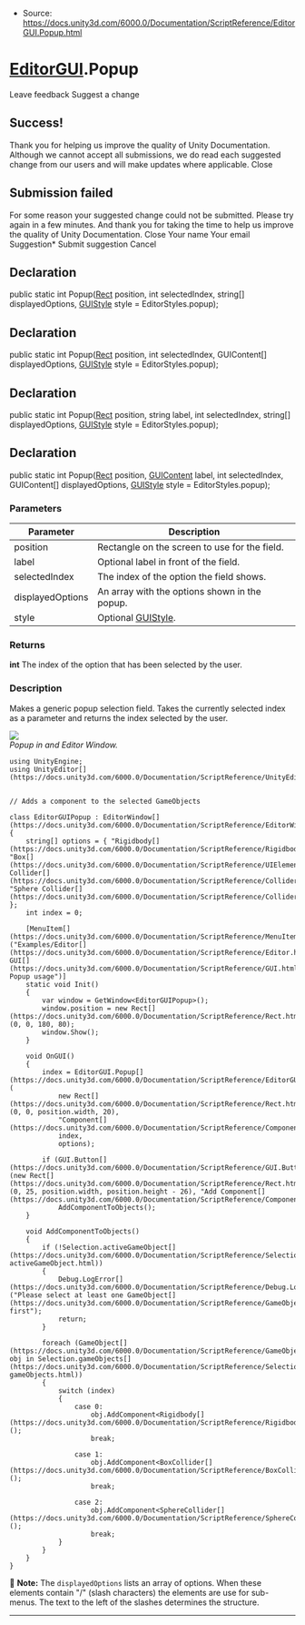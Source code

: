 * Source: https://docs.unity3d.com/6000.0/Documentation/ScriptReference/EditorGUI.Popup.html

#  [EditorGUI](https://docs.unity3d.com/6000.0/Documentation/ScriptReference/EditorGUI.html).Popup
Leave feedback
Suggest a change
## Success!
Thank you for helping us improve the quality of Unity Documentation. Although we cannot accept all submissions, we do read each suggested change from our users and will make updates where applicable.
Close
## Submission failed
For some reason your suggested change could not be submitted. Please <a>try again</a> in a few minutes. And thank you for taking the time to help us improve the quality of Unity Documentation.
Close
Your name Your email Suggestion* Submit suggestion
Cancel
## Declaration
public static int Popup([Rect](https://docs.unity3d.com/6000.0/Documentation/ScriptReference/Rect.html) position, int selectedIndex, string[] displayedOptions, [GUIStyle](https://docs.unity3d.com/6000.0/Documentation/ScriptReference/GUIStyle.html) style = EditorStyles.popup); 
## Declaration
public static int Popup([Rect](https://docs.unity3d.com/6000.0/Documentation/ScriptReference/Rect.html) position, int selectedIndex, GUIContent[] displayedOptions, [GUIStyle](https://docs.unity3d.com/6000.0/Documentation/ScriptReference/GUIStyle.html) style = EditorStyles.popup); 
## Declaration
public static int Popup([Rect](https://docs.unity3d.com/6000.0/Documentation/ScriptReference/Rect.html) position, string label, int selectedIndex, string[] displayedOptions, [GUIStyle](https://docs.unity3d.com/6000.0/Documentation/ScriptReference/GUIStyle.html) style = EditorStyles.popup); 
## Declaration
public static int Popup([Rect](https://docs.unity3d.com/6000.0/Documentation/ScriptReference/Rect.html) position, [GUIContent](https://docs.unity3d.com/6000.0/Documentation/ScriptReference/GUIContent.html) label, int selectedIndex, GUIContent[] displayedOptions, [GUIStyle](https://docs.unity3d.com/6000.0/Documentation/ScriptReference/GUIStyle.html) style = EditorStyles.popup); 
### Parameters
Parameter | Description  
---|---  
position | Rectangle on the screen to use for the field.  
label | Optional label in front of the field.  
selectedIndex | The index of the option the field shows.  
displayedOptions | An array with the options shown in the popup.  
style | Optional [GUIStyle](https://docs.unity3d.com/6000.0/Documentation/ScriptReference/GUIStyle.html).  
### Returns
**int** The index of the option that has been selected by the user. 
### Description
Makes a generic popup selection field.
Takes the currently selected index as a parameter and returns the index selected by the user.  
  
![](https://docs.unity3d.com/6000.0/Documentation/StaticFiles/ScriptRefImages/EditorGUIPopup.png)  
_Popup in and Editor Window._
```
using UnityEngine;
using UnityEditor[](https://docs.unity3d.com/6000.0/Documentation/ScriptReference/UnityEditor.html);  
  

// Adds a component to the selected GameObjects  
  
class EditorGUIPopup : EditorWindow[](https://docs.unity3d.com/6000.0/Documentation/ScriptReference/EditorWindow.html)
{
    string[] options = { "Rigidbody[](https://docs.unity3d.com/6000.0/Documentation/ScriptReference/Rigidbody.html)", "Box[](https://docs.unity3d.com/6000.0/Documentation/ScriptReference/UIElements.Box.html) Collider[](https://docs.unity3d.com/6000.0/Documentation/ScriptReference/Collider.html)", "Sphere Collider[](https://docs.unity3d.com/6000.0/Documentation/ScriptReference/Collider.html)" };
    int index = 0;  
  
    [MenuItem[](https://docs.unity3d.com/6000.0/Documentation/ScriptReference/MenuItem.html)("Examples/Editor[](https://docs.unity3d.com/6000.0/Documentation/ScriptReference/Editor.html) GUI[](https://docs.unity3d.com/6000.0/Documentation/ScriptReference/GUI.html) Popup usage")]
    static void Init()
    {
        var window = GetWindow<EditorGUIPopup>();
        window.position = new Rect[](https://docs.unity3d.com/6000.0/Documentation/ScriptReference/Rect.html)(0, 0, 180, 80);
        window.Show();
    }  
  
    void OnGUI()
    {
        index = EditorGUI.Popup[](https://docs.unity3d.com/6000.0/Documentation/ScriptReference/EditorGUI.Popup.html)(
            new Rect[](https://docs.unity3d.com/6000.0/Documentation/ScriptReference/Rect.html)(0, 0, position.width, 20),
            "Component[](https://docs.unity3d.com/6000.0/Documentation/ScriptReference/Component.html):",
            index,
            options);  
  
        if (GUI.Button[](https://docs.unity3d.com/6000.0/Documentation/ScriptReference/GUI.Button.html)(new Rect[](https://docs.unity3d.com/6000.0/Documentation/ScriptReference/Rect.html)(0, 25, position.width, position.height - 26), "Add Component[](https://docs.unity3d.com/6000.0/Documentation/ScriptReference/Component.html)"))
            AddComponentToObjects();
    }  
  
    void AddComponentToObjects()
    {
        if (!Selection.activeGameObject[](https://docs.unity3d.com/6000.0/Documentation/ScriptReference/Selection-activeGameObject.html))
        {
            Debug.LogError[](https://docs.unity3d.com/6000.0/Documentation/ScriptReference/Debug.LogError.html)("Please select at least one GameObject[](https://docs.unity3d.com/6000.0/Documentation/ScriptReference/GameObject.html) first");
            return;
        }  
  
        foreach (GameObject[](https://docs.unity3d.com/6000.0/Documentation/ScriptReference/GameObject.html) obj in Selection.gameObjects[](https://docs.unity3d.com/6000.0/Documentation/ScriptReference/Selection-gameObjects.html))
        {
            switch (index)
            {
                case 0:
                    obj.AddComponent<Rigidbody[](https://docs.unity3d.com/6000.0/Documentation/ScriptReference/Rigidbody.html)>();
                    break;  
  
                case 1:
                    obj.AddComponent<BoxCollider[](https://docs.unity3d.com/6000.0/Documentation/ScriptReference/BoxCollider.html)>();
                    break;  
  
                case 2:
                    obj.AddComponent<SphereCollider[](https://docs.unity3d.com/6000.0/Documentation/ScriptReference/SphereCollider.html)>();
                    break;
            }
        }
    }
}

```

**Note:** The `displayedOptions` lists an array of options. When these elements contain "/" (slash characters) the elements are use for sub-menus. The text to the left of the slashes determines the structure.
* * *
